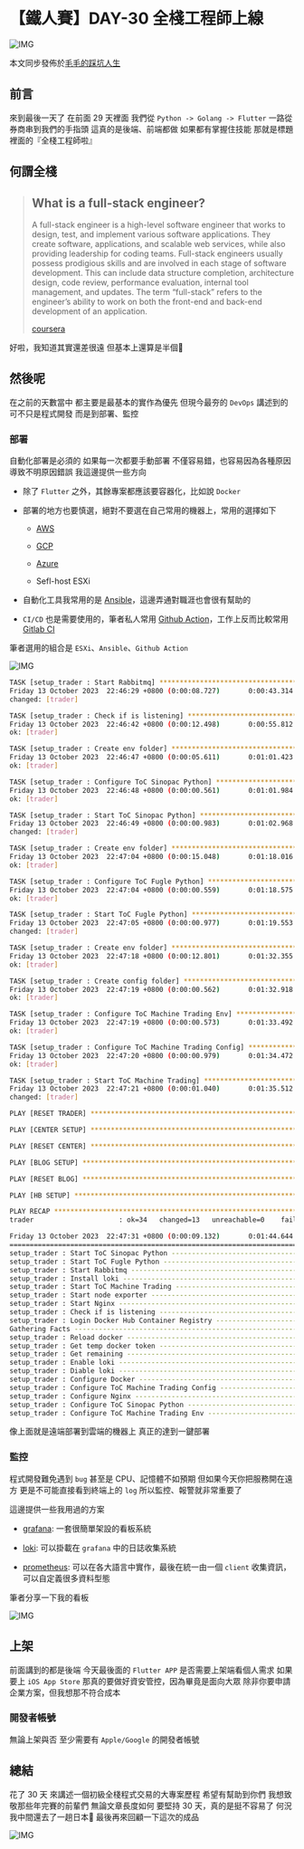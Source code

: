 # 【鐵人賽】DAY-30 全棧工程師上線

![IMG](https://tocandraw.com/wp-content/uploads/2023/10/【鐵人賽】DAY-30-全棧工程師上線-01.jpg)

本文同步發佈於[毛毛的踩坑人生](https://tocandraw.com/2023-ironman/1349/)

## 前言

來到最後一天了
在前面 29 天裡面
我們從 `Python -> Golang -> Flutter`
一路從券商串到我們的手指頭
這真的是後端、前端都做
如果都有掌握住技能
那就是標題裡面的『全棧工程師啦』

## 何謂全棧

> ## What is a full-stack engineer?
>
> A full-stack engineer is a high-level software engineer that works to design, test, and implement various software applications. They create software, applications, and scalable web services, while also providing leadership for coding teams. Full-stack engineers usually possess prodigious skills and are involved in each stage of software development. This can include data structure completion, architecture design, code review, performance evaluation, internal tool management, and updates. The term “full-stack” refers to the engineer’s ability to work on both the front-end and back-end development of an application.
>
> [coursera](https://www.coursera.org/articles/full-stack-engineer)

好啦，我知道其實還差很遠
但基本上還算是半個🤣

## 然後呢

在之前的天數當中
都主要是最基本的實作為優先
但現今最夯的 `DevOps` 講述到的可不只是程式開發
而是到部署、監控

### 部署

自動化部署是必須的
如果每一次都要手動部署
不僅容易錯，也容易因為各種原因導致不明原因錯誤
我這邊提供一些方向

- 除了 `Flutter` 之外，其餘專案都應該要容器化，比如說 `Docker`

- 部署的地方也要慎選，絕對不要選在自己常用的機器上，常用的選擇如下
  - [AWS](https://aws.amazon.com/tw/)

  - [GCP](https://cloud.google.com)

  - [Azure](https://azure.microsoft.com)

  - Sefl-host ESXi

- 自動化工具我常用的是 [Ansible](https://www.ansible.com)，這邊弄通對職涯也會很有幫助的

- `CI/CD` 也是需要使用的，筆者私人常用 [Github Action](https://github.com/features/actions)，工作上反而比較常用 [Gitlab CI](https://docs.gitlab.com/ee/ci/)

筆者選用的組合是 `ESXi`、`Ansible`、`Github Action`

![IMG](https://tocandraw.com/wp-content/uploads/2023/10/【鐵人賽】DAY-30-全棧工程師上線-02.png)

```bash
TASK [setup_trader : Start Rabbitmq] **********************************************************************************************************************************************
Friday 13 October 2023  22:46:29 +0800 (0:00:08.727)       0:00:43.314 ********
changed: [trader]

TASK [setup_trader : Check if is listening] ***************************************************************************************************************************************
Friday 13 October 2023  22:46:42 +0800 (0:00:12.498)       0:00:55.812 ********
ok: [trader]

TASK [setup_trader : Create env folder] *******************************************************************************************************************************************
Friday 13 October 2023  22:46:47 +0800 (0:00:05.611)       0:01:01.423 ********
ok: [trader]

TASK [setup_trader : Configure ToC Sinopac Python] ********************************************************************************************************************************
Friday 13 October 2023  22:46:48 +0800 (0:00:00.561)       0:01:01.984 ********
ok: [trader]

TASK [setup_trader : Start ToC Sinopac Python] ************************************************************************************************************************************
Friday 13 October 2023  22:46:49 +0800 (0:00:00.983)       0:01:02.968 ********
changed: [trader]

TASK [setup_trader : Create env folder] *******************************************************************************************************************************************
Friday 13 October 2023  22:47:04 +0800 (0:00:15.048)       0:01:18.016 ********
ok: [trader]

TASK [setup_trader : Configure ToC Fugle Python] **********************************************************************************************************************************
Friday 13 October 2023  22:47:04 +0800 (0:00:00.559)       0:01:18.575 ********
ok: [trader]

TASK [setup_trader : Start ToC Fugle Python] **************************************************************************************************************************************
Friday 13 October 2023  22:47:05 +0800 (0:00:00.977)       0:01:19.553 ********
changed: [trader]

TASK [setup_trader : Create env folder] *******************************************************************************************************************************************
Friday 13 October 2023  22:47:18 +0800 (0:00:12.801)       0:01:32.355 ********
ok: [trader]

TASK [setup_trader : Create config folder] ****************************************************************************************************************************************
Friday 13 October 2023  22:47:19 +0800 (0:00:00.562)       0:01:32.918 ********
ok: [trader]

TASK [setup_trader : Configure ToC Machine Trading Env] ***************************************************************************************************************************
Friday 13 October 2023  22:47:19 +0800 (0:00:00.573)       0:01:33.492 ********
ok: [trader]

TASK [setup_trader : Configure ToC Machine Trading Config] ************************************************************************************************************************
Friday 13 October 2023  22:47:20 +0800 (0:00:00.979)       0:01:34.472 ********
ok: [trader]

TASK [setup_trader : Start ToC Machine Trading] ***********************************************************************************************************************************
Friday 13 October 2023  22:47:21 +0800 (0:00:01.040)       0:01:35.512 ********
changed: [trader]

PLAY [RESET TRADER] ***************************************************************************************************************************************************************

PLAY [CENTER SETUP] ***************************************************************************************************************************************************************

PLAY [RESET CENTER] ***************************************************************************************************************************************************************

PLAY [BLOG SETUP] *****************************************************************************************************************************************************************

PLAY [RESET BLOG] *****************************************************************************************************************************************************************

PLAY [HB SETUP] *******************************************************************************************************************************************************************

PLAY RECAP ************************************************************************************************************************************************************************
trader                     : ok=34   changed=13   unreachable=0    failed=0    skipped=3    rescued=0    ignored=0

Friday 13 October 2023  22:47:31 +0800 (0:00:09.132)       0:01:44.644 ********
===============================================================================
setup_trader : Start ToC Sinopac Python ----------------------------------------------------------------------------------------------------------------------------------- 15.05s
setup_trader : Start ToC Fugle Python ------------------------------------------------------------------------------------------------------------------------------------- 12.80s
setup_trader : Start Rabbitmq --------------------------------------------------------------------------------------------------------------------------------------------- 12.50s
setup_trader : Install loki ------------------------------------------------------------------------------------------------------------------------------------------------ 9.40s
setup_trader : Start ToC Machine Trading ----------------------------------------------------------------------------------------------------------------------------------- 9.13s
setup_trader : Start node exporter ----------------------------------------------------------------------------------------------------------------------------------------- 8.77s
setup_trader : Start Nginx ------------------------------------------------------------------------------------------------------------------------------------------------- 8.73s
setup_trader : Check if is listening --------------------------------------------------------------------------------------------------------------------------------------- 5.61s
setup_trader : Login Docker Hub Container Registry ------------------------------------------------------------------------------------------------------------------------- 2.72s
Gathering Facts ------------------------------------------------------------------------------------------------------------------------------------------------------------ 1.58s
setup_trader : Reload docker ----------------------------------------------------------------------------------------------------------------------------------------------- 1.53s
setup_trader : Get temp docker token --------------------------------------------------------------------------------------------------------------------------------------- 1.34s
setup_trader : Get remaining ----------------------------------------------------------------------------------------------------------------------------------------------- 1.29s
setup_trader : Enable loki ------------------------------------------------------------------------------------------------------------------------------------------------- 1.26s
setup_trader : Diable loki ------------------------------------------------------------------------------------------------------------------------------------------------- 1.06s
setup_trader : Configure Docker -------------------------------------------------------------------------------------------------------------------------------------------- 1.04s
setup_trader : Configure ToC Machine Trading Config ------------------------------------------------------------------------------------------------------------------------ 1.04s
setup_trader : Configure Nginx --------------------------------------------------------------------------------------------------------------------------------------------- 1.03s
setup_trader : Configure ToC Sinopac Python -------------------------------------------------------------------------------------------------------------------------------- 0.98s
setup_trader : Configure ToC Machine Trading Env --------------------------------------------------------------------------------------------------------------------------- 0.98s
```

像上面就是遠端部署到雲端的機器上
真正的達到一鍵部署

### 監控

程式開發難免遇到 `bug`
甚至是 CPU、記憶體不如預期
但如果今天你把服務開在遠方
更是不可能直接看到終端上的 `log`
所以監控、報警就非常重要了

這邊提供一些我用過的方案

- [grafana](https://grafana.com): 一套很簡單架設的看板系統

- [loki](https://grafana.com/oss/loki/): 可以掛載在 `grafana` 中的日誌收集系統

- [prometheus](https://prometheus.io): 可以在各大語言中實作，最後在統一由一個 `client` 收集資訊，可以自定義很多資料型態

筆者分享一下我的看板

![IMG](https://tocandraw.com/wp-content/uploads/2023/10/【鐵人賽】DAY-30-全棧工程師上線-01.jpg)

## 上架

前面講到的都是後端
今天最後面的 `Flutter APP`
是否需要上架端看個人需求
如果要上 `iOS App Store`
那真的要做好資安管控，因為畢竟是面向大眾
除非你要申請企業方案，但我想那不符合成本

### 開發者帳號

無論上架與否
至少需要有 `Apple/Google` 的開發者帳號

## 總結

花了 30 天
來講述一個初級全棧程式交易的大專案歷程
希望有幫助到你們
我想致敬那些年完賽的前輩們
無論文章長度如何
要堅持 30 天，真的是挺不容易了
何況我中間還去了一趟日本🤣
最後再來回顧一下這次的成品

![IMG](https://tocandraw.com/wp-content/uploads/2023/10/【鐵人賽】DAY-29-完成下單介面『四』-04-1.png)
